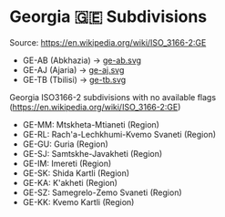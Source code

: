 # Georgia 🇬🇪 Subdivisions

Source: https://en.wikipedia.org/wiki/ISO_3166-2:GE

* GE-AB (Abkhazia) -> [ge-ab.svg](https://github.com/amckenna41/iso3166-flag-icons/blob/main/iso3166-2-icons/GE/ge-ab.svg)
* GE-AJ (Ajaria) -> [ge-aj.svg](https://github.com/amckenna41/iso3166-flag-icons/blob/main/iso3166-2-icons/GE/ge-aj.svg)
* GE-TB (Tbilisi) -> [ge-tb.svg](https://github.com/amckenna41/iso3166-flag-icons/blob/main/iso3166-2-icons/GE/ge-tb.svg)

Georgia ISO3166-2 subdivisions with no available flags (https://en.wikipedia.org/wiki/ISO_3166-2:GE)

* GE-MM: Mtskheta-Mtianeti (Region)
* GE-RL: Rach'a-Lechkhumi-Kvemo Svaneti (Region)
* GE-GU: Guria (Region)
* GE-SJ: Samtskhe-Javakheti (Region)
* GE-IM: Imereti (Region)
* GE-SK: Shida Kartli (Region)
* GE-KA: K'akheti (Region)
* GE-SZ: Samegrelo-Zemo Svaneti (Region)
* GE-KK: Kvemo Kartli (Region)